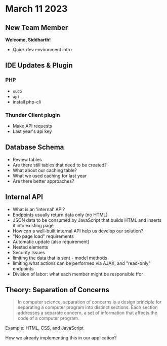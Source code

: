 # March 11 2023

## New Team Member
**Welcome, Siddharth!**
- Quick dev environment intro

## IDE Updates & Plugin
### PHP
- `sudo`
- `apt`
- install php-cli
### Thunder Client plugin
- Make API requests
- Last year's api key

## Database Schema
- Review tables
- Are there still tables that need to be created?
- What about our caching table?
 - What we used caching for last year
 - Are there better approaches?

## Internal API
- What is an 'internal' API?
 - Endpoints usually return data only (no HTML)
 - JSON data to be consumed by JavaScript that builds HTML and inserts it into existing page
- How can a well-built internal API help us develop our solution?
 - "No page load" requirements
 - Automatic update (also requirement)
 - Nested elements
- Security Issues
 - limiting the data that is sent - model methods
 - limiting what actions can be performed via AJAX, and "read-only" endpoints
- Division of labor: what each member might be responsible ffor

## Theory: Separation of Concerns
> In computer science, separation of concerns is a design principle for separating a computer program into distinct sections. Each section addresses a separate concern, a set of information that affects the code of a computer program.

Example: HTML, CSS, and JavaScript

How we already implementing this in our application?
